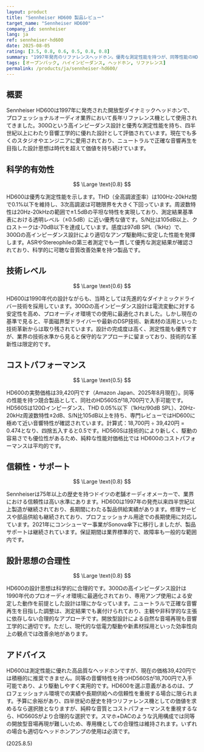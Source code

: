 ```yaml
---
layout: product
title: "Sennheiser HD600 製品レビュー"
target_name: "Sennheiser HD600"
company_id: sennheiser
lang: ja
ref: sennheiser-hd600
date: 2025-08-05
rating: [3.5, 0.8, 0.6, 0.5, 0.8, 0.8]
summary: "1997年発売のリファレンスヘッドホン。優秀な測定性能を持つが、同等性能のHD560Sが半額で入手可能なためコストパフォーマンスに課題あり。"
tags: [オープンバック, ハイインピーダンス, ヘッドホン, リファレンス]
permalink: /products/ja/sennheiser-hd600/
---
```


## 概要

Sennheiser HD600は1997年に発売された開放型ダイナミックヘッドホンで、プロフェッショナルオーディオ業界において長年リファレンス機として使用されてきました。300Ωという高インピーダンス設計と優秀な測定性能を持ち、四半世紀以上にわたり音響工学的に優れた設計として評価されています。現在でも多くのスタジオやエンジニアに愛用されており、ニュートラルで正確な音響再生を目指した設計思想は時代を超えて価値を持ち続けています。

## 科学的有効性

$$ \Large \text{0.8} $$

HD600は優秀な測定性能を示します。THD（全高調波歪率）は100Hz-20kHz間で0.1%以下を維持し、3次高調波は可聴限界を大きく下回っています。周波数特性は20Hz-20kHzの範囲で±1.5dBの平坦な特性を実現しており、測定結果基準表における透明レベル（±0.5dB）に近い優秀な値です。S/N比は105dB以上、クロストークは-70dB以下を達成しています。感度は97dB SPL（1kHz）で、300Ωの高インピーダンス設計により適切なアンプ駆動時に安定した性能を発揮します。ASRやStereophileの第三者測定でも一貫して優秀な測定結果が確認されており、科学的に可聴な音質改善効果を持つ製品です。

## 技術レベル

$$ \Large \text{0.6} $$

HD600は1990年代の設計ながらも、当時としては先進的なダイナミックドライバー技術を採用しています。300Ωの高インピーダンス設計は電流変動に対する安定性を高め、プロオーディオ環境での使用に最適化されました。しかし現在の基準で見ると、平面磁界型ドライバーや最新のDSP技術、新素材の活用といった技術革新からは取り残されています。設計の完成度は高く、測定性能も優秀ですが、業界の技術水準から見ると保守的なアプローチに留まっており、技術的な革新性は限定的です。

## コストパフォーマンス

$$ \Large \text{0.5} $$

HD600の実勢価格は39,420円です（Amazon Japan、2025年8月現在）。同等の性能を持つ競合製品として、同社のHD560Sが18,700円で入手可能です。HD560Sは120Ωインピーダンス、THD 0.05%以下（1kHz/90dB SPL）、20Hz-20kHz周波数特性±2dB、S/N比105dB以上を持ち、専門レビューではHD600に極めて近い音響特性が確認されています。計算式：18,700円 ÷ 39,420円 = 0.474となり、四捨五入すると0.5です。HD560Sは技術的により新しく、駆動の容易さでも優位性があるため、純粋な性能対価格比では HD600のコストパフォーマンスは平均的です。

## 信頼性・サポート

$$ \Large \text{0.8} $$

Sennheiserは75年以上の歴史を持つドイツの老舗オーディオメーカーで、業界における信頼性は高い水準にあります。HD600は1997年の発売以来四半世紀以上製造が継続されており、長期間にわたる製品供給実績があります。修理サービスや部品供給も継続されており、プロフェッショナル用途での長期使用に対応しています。2021年にコンシューマー事業がSonova傘下に移行しましたが、製品サポートは継続されています。保証期間は業界標準的で、故障率も一般的な範囲内です。

## 設計思想の合理性

$$ \Large \text{0.8} $$

HD600の設計思想は科学的に合理的です。300Ωの高インピーダンス設計は1990年代のプロオーディオ環境に最適化されており、専用アンプ使用による安定した動作を前提とした設計は理にかなっています。ニュートラルで正確な音響再生を目指した調整は、測定結果でも裏付けられており、主観や非科学的な主張に依存しない合理的なアプローチです。開放型設計による自然な音場再現も音響工学的に適切です。ただし、現代的な低電力駆動や新素材採用といった効率性向上の観点では改善余地があります。

## アドバイス

HD600は測定性能に優れた高品質なヘッドホンですが、現在の価格39,420円では積極的に推奨できません。同等の音響特性を持つHD560Sが18,700円で入手可能であり、より駆動しやすく実用的です。HD600を選ぶ意義があるのは、プロフェッショナル環境での実績や長期供給への信頼性を重視する場合に限られます。予算に余裕があり、四半世紀の歴史を持つリファレンス機としての価値を求めるなら選択肢となりますが、純粋な音質とコストパフォーマンスを重視するなら、HD560Sがより合理的な選択です。スマホ+DACのような汎用構成では同等の開放型音場再現が難しいため、専用機としての合理性は維持されます。いずれの場合も適切なヘッドホンアンプの使用は必須です。

(2025.8.5)

